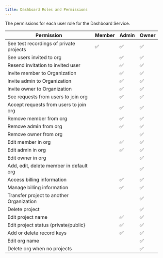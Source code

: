 ```yaml
---
title: Dashboard Roles and Permissions
---
```


The permissions for each user role for the Dashboard Service.

| Permission                               | Member | Admin | Owner |   
| ---                                      | ---    | ---   | ---   | 
| See test recordings of private projects  | ✅     | ✅    |✅     |
| See users invited to org                 |        | ✅    |✅     |
| Resend invitation to invited user        |        | ✅    |✅     |
| Invite member to Organization            |        | ✅    |✅     |
| Invite admin to Organization             |        | ✅    |✅     |
| Invite owner to Organization             |        | ✅    |✅     |
| See requests from users to join org      |        | ✅    |✅     |
| Accept requests from users to join org   |        | ✅    |✅     |
| Remove member from org                   |        | ✅    |✅     |
| Remove admin from org                    |        | ✅    |✅     |
| Remove owner from org                    |        |       |✅     |
| Edit member in org                       |        | ✅    |✅     | 
| Edit admin in org                        |        | ✅    |✅     |
| Edit owner in org                        |        |       |✅     |
| Add, edit, delete member in default org  |        |       |✅     |
| Access billing information               |        | ✅    |✅     |
| Manage billing information               |        | ✅    |✅     |
| Transfer project to another Organization |        |       |✅     |
| Delete project                           |        |       |✅     |
| Edit project name                        |        | ✅    |✅     |  
| Edit project status (private/public}     |        | ✅    |✅     |
| Add or delete record keys                |        | ✅    |✅     |
| Edit org name                            |        |       |✅     |
| Delete org when no projects              |        |       |✅     |
